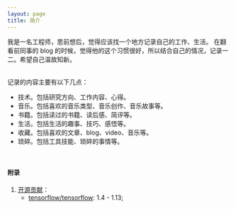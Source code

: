 ```yaml
---
layout: page
title: 简介
---
```


我是一名工程师，思前想后，觉得应该找一个地方记录自己的工作、生活。
在翻看前同事的 blog 的时候，觉得他的这个习惯很好，所以结合自己的情况，记录一二。希望自己温故知新。

<br/>
记录的内容主要有以下几点：

+ 技术。包括研究方向、工作内容、心得。
+ 音乐。包括喜欢的音乐类型、音乐创作、音乐故事等。
+ 书籍。包括读过的书籍、读后感、简评等。
+ 生活。包括生活的趣事、技巧、感悟等。
+ 收藏。包括喜欢的文章、blog、video、音乐等。
+ 琐碎。包括工具技能、琐碎的事情等。



<br/>

#### 附录

1. [开源贡献](https://www.openhub.net/accounts/zhengshengwei)：
   + [tensorflow/tensorflow](https://github.com/tensorflow/tensorflow): 1.4 - 1.13;
